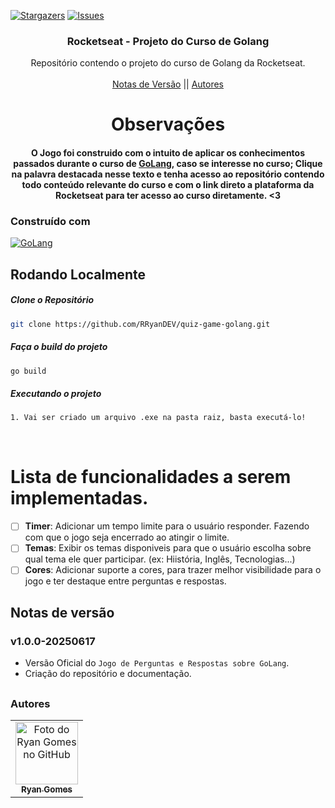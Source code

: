 <!-- Preview (Ctrl + Shift + V) -->

<a name="readme-top"></a>

[![Stargazers][stars-shield]][stars-url]
[![Issues][issues-shield]][issues-url]

<!-- PROJECT LOGO -->
<div align="center">
  <h3 align="center">Rocketseat - Projeto do Curso de Golang</h3>
  <p align="center">
    Repositório contendo o projeto do curso de Golang da Rocketseat.
    <br />
    <br />
    <a href="#notas-de-versão">Notas de Versão</a>
    ||
    <a href="#autores">Autores</a>
    </p>
</div>

<div align="center">

# Observações

#### O Jogo foi construido com o intuito de aplicar os conhecimentos passados durante o curso de [GoLang][goCurso-url], caso se interesse no curso; Clique na palavra destacada nesse texto e tenha acesso ao repositório contendo todo conteúdo relevante do curso e com o link direto a plataforma da Rocketseat para ter acesso ao curso diretamente. <3

</div>

### Construído com

[![GoLang][GoLang]][go-url]

## Rodando Localmente

##### Clone o Repositório

```bash
git clone https://github.com/RRyanDEV/quiz-game-golang.git
```

##### Faça o build do projeto

```bash
go build
```

##### Executando o projeto

```bash
1. Vai ser criado um arquivo .exe na pasta raiz, basta executá-lo!
```

<br />

# Lista de funcionalidades a serem implementadas.

- [ ] **Timer**: Adicionar um tempo limite para o usuário responder. Fazendo com que o jogo seja encerrado ao atingir o limite.
- [ ] **Temas**: Exibir os temas disponiveis para que o usuário escolha sobre qual tema ele quer participar. (ex: Hiistória, Inglês, Tecnologias...)
- [ ] **Cores**: Adicionar suporte a cores, para trazer melhor visibilidade para o jogo e ter destaque entre perguntas e respostas.

<a name="section-changelog">

## Notas de versão

</a>

### v1.0.0-20250617

- Versão Oficial do `Jogo de Perguntas e Respostas sobre GoLang`.
- Criação do repositório e documentação.

##

<a name="section-autores">

### Autores

</a>

<table>
  <tr>
    <td align="center">
      <a href="#">
        <img src="https://avatars.githubusercontent.com/u/85912228?v=4" width="100px;" alt="Foto do Ryan Gomes no GitHub"/><br>
        <sub>
          <b>Ryan Gomes</b>
        </sub>
      </a>
    </td>
</table>

[stars-shield]: https://img.shields.io/github/stars/RRyanDEV/quiz-game-golang?style=for-the-badge
[stars-url]: https://github.com/RRyanDEV/quiz-game-golang/stargazers
[issues-shield]: https://img.shields.io/github/issues/RRyanDEV/quiz-game-golang?style=for-the-badge
[issues-url]: https://github.com/RRyanDEV/quiz-game-golang/issues
[GoLang]: https://img.shields.io/badge/go-%2300ADD8.svg?style=for-the-badge&logo=go&logoColor=white
[go-url]: https://go.dev/
[goCurso-url]: https://github.com/RRyanDEV/rocketseat-curso-golang
